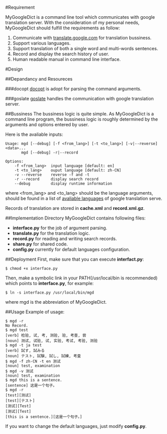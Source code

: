 #Requirement

MyGoogleDict is a command line tool which communicates with google translation server. With the consideration of my personal needs, MyGoogleDict should fulfill the requirements as follow:

1. Communicate with [translate.google.com](http://translate.google.cn/) for translation bussiness.
1. Support various languages.
1. Support translation of both a single word and multi-words sentences.
1. Record and display the search history of user.
1. Human readable manual in command line interface.

#Design

##Depandancy and Resoureces

###docopt
[docopt](https://github.com/docopt/docopt) is adopt for parsing the command arguments.

###goslate
[goslate](http://pythonhosted.org/goslate/) handles the communication with google translation server.


##Bussiness
The bussiness logic is quite simple. As MyGoogleDict is a command line program, the bussiness logic is roughly determined by the arguments and options entered by user.

Here is the avaliable inputs:

	Usage: mgd [--debug] [-f <from_lang>] [-t <to_lang>] [-v|--reverse] <data>...
	       mgd [--debug] -r|--record
	
	Options:
	    -f <from_lang>  input language [default: en]
	    -t <to_lang>    ouput language [default: zh-CN]
	    -v --reverse    reverse -f and -t
	    -r --record     display search record
	    --debug         display runtime information

    	
where <from_lang> and <to_lang> should be the language arguments, should be found in a list of [avaliable languages](https://developers.google.com/translate/v2/using_rest#language-params) of google translation serve.

Records of translation are stored in **cache.xml** and **record.xml.gz**. 

##Implementation
Directory MyGoogleDict contains following files:

* **interface.py** for the job of argument parsing.
* **translate.py** for the translation logic.
* **record.py** for reading and writing search records.
* **share.py** for shared code.
* **config.py** currently for default languages configuration.


##Deployment
First, make sure that you can execute **interfact.py**:

	$ chmod +x interface.py

Then, make a symbolic link in your PATH(/usr/local/bin is recommended) which points to **interface.py**, for example:
	
	$ ln -s interface.py /usr/local/bin/mgd

where mgd is the abbreviation of MyGoogleDict.

##Usage
Example of usage:

	$ mgd -r
	No Record.
	$ mgd test
	[verb] 检验, 试, 考, 测验, 验, 考查, 尝
	[noun] 测试, 试验, 试, 实验, 考试, 考验, 测验
	$ mgd -t ja test
	[verb] 試す, 試みる
	[noun] テスト, 試験, 試し, 試練, 考査
	$ mgd -f zh-CN -t en 测试
	[noun] test, examination
	$ mgd -v 测试
	[noun] test, examination
	$ mgd this is a sentence.
	[sentence] 这是一个句子。
	$ mgd -r
	[test][测试]
	[test][テスト]
	[测试][Test]
	[测试][Test]
	[this is a sentence.][这是一个句子。]

If you want to change the default languages, just modify **config.py**.


